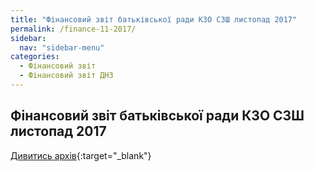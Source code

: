 ```yaml
---
title: "Фінансовий звіт батьківської ради КЗО СЗШ листопад 2017"
permalink: /finance-11-2017/
sidebar:
  nav: "sidebar-menu"
categories:
  - Фінансовий звіт
  - Фінансовий звіт ДНЗ
---
```


## Фінансовий звіт батьківської ради КЗО СЗШ листопад 2017

[Дивитись архів](https://drive.google.com/drive/folders/0B0xNmQOswTH4cTUzX3J1d0ZyNEE){:target="_blank"}
